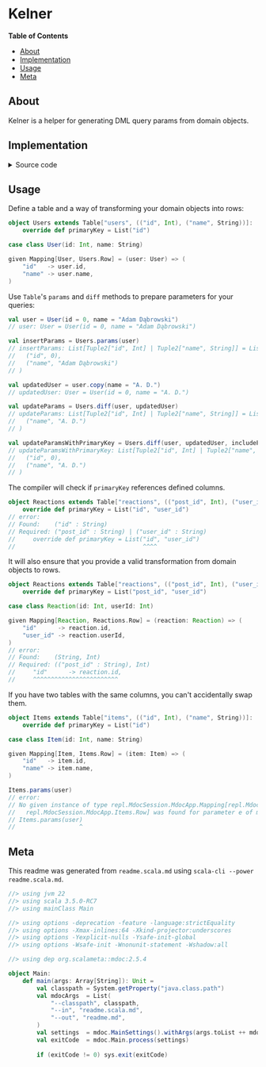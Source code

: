 # Kelner

**Table of Contents**

- [About](#about)
- [Implementation](#implementation)
- [Usage](#usage)
- [Meta](#meta)


## About

Kelner is a helper for generating DML query params from domain objects. 

## Implementation

<details>
<summary>Source code</summary>

```scala
type TupleConsistsOf[A <: Tuple, B] = A match
    case B *: tail  => TupleConsistsOf[tail, B]
    case EmptyTuple => DummyImplicit
    case _          => Nothing

type Of[A] = [X <: Tuple] =>> TupleConsistsOf[X, A]
```

```scala
type Column[VALUE] = (String & Singleton, VALUE)

type ColumnNames[T <: NonEmptyTuple] <: Tuple = T match
    case (name, ?) *: tail => name *: ColumnNames[tail]
    case _                 => EmptyTuple

trait Mapping[-DOMAIN, ROW <: (String & Singleton, NonEmptyTuple)]:
    def encode(a: DOMAIN): Tuple.Elem[ROW, 1]

trait Table[NAME <: String & Singleton, COLUMNS <: NonEmptyTuple : Of[Column[?]]]:
    type Columns = COLUMNS
    type Row     = (NAME, COLUMNS)
    
    given CanEqual[Tuple.Union[Columns], Tuple.Union[Columns]] = CanEqual.derived
    
    def primaryKey: List[Tuple.Union[ColumnNames[Columns]]]
    
    def params[A](data: A)(using e: Mapping[A, Row]): List[Tuple.Union[Columns]] =
        e.encode(data).toList
    
    def diff[A](
        before:            A,
        after:             A,
        includePrimaryKey: Boolean = false,
    )(
        using Mapping[A, Row],
    ): List[Tuple.Union[Columns]] =
        val columnsBefore = params(before)
        val columnsAfter  = params(after)
        
        columnsBefore.zip(columnsAfter).collect:
            case ((name, _), y) if includePrimaryKey && primaryKey.contains(name) => y 
            case (x,         y) if x != y                                         => y
```

</details>

## Usage

Define a table and a way of transforming your domain objects into rows:

```scala
object Users extends Table["users", (("id", Int), ("name", String))]:
    override def primaryKey = List("id")

case class User(id: Int, name: String)

given Mapping[User, Users.Row] = (user: User) => (
    "id"   -> user.id,
    "name" -> user.name,
)
```

Use `Table`'s `params` and `diff` methods to prepare parameters for your queries:

```scala
val user = User(id = 0, name = "Adam Dąbrowski")
// user: User = User(id = 0, name = "Adam Dąbrowski")

val insertParams = Users.params(user)
// insertParams: List[Tuple2["id", Int] | Tuple2["name", String]] = List(
//   ("id", 0),
//   ("name", "Adam Dąbrowski")
// )

val updatedUser = user.copy(name = "A. D.")
// updatedUser: User = User(id = 0, name = "A. D.")

val updateParams = Users.diff(user, updatedUser)
// updateParams: List[Tuple2["id", Int] | Tuple2["name", String]] = List(
//   ("name", "A. D.")
// )

val updateParamsWithPrimaryKey = Users.diff(user, updatedUser, includePrimaryKey = true)
// updateParamsWithPrimaryKey: List[Tuple2["id", Int] | Tuple2["name", String]] = List(
//   ("id", 0),
//   ("name", "A. D.")
// )
```

The compiler will check if `primaryKey` references defined columns.

```scala ignore
object Reactions extends Table["reactions", (("post_id", Int), ("user_id", Int))]:
    override def primaryKey = List("id", "user_id")
// error:
// Found:    ("id" : String)
// Required: ("post_id" : String) | ("user_id" : String)
//     override def primaryKey = List("id", "user_id")
//                                    ^^^^
```

It will also ensure that you provide a valid transformation from domain objects to rows.

```scala ignore
object Reactions extends Table["reactions", (("post_id", Int), ("user_id", Int))]:
    override def primaryKey = List("post_id", "user_id")

case class Reaction(id: Int, userId: Int)

given Mapping[Reaction, Reactions.Row] = (reaction: Reaction) => (
    "id"      -> reaction.id,
    "user_id" -> reaction.userId,
)
// error:
// Found:    (String, Int)
// Required: (("post_id" : String), Int)
//     "id"      -> reaction.id,
//     ^^^^^^^^^^^^^^^^^^^^^^^^
```

If you have two tables with the same columns, you can't accidentally swap them.

```scala ignore
object Items extends Table["items", (("id", Int), ("name", String))]:
    override def primaryKey = List("id")

case class Item(id: Int, name: String)

given Mapping[Item, Items.Row] = (item: Item) => (
    "id"   -> item.id,
    "name" -> item.name,
)

Items.params(user)
// error:
// No given instance of type repl.MdocSession.MdocApp.Mapping[repl.MdocSession.MdocApp.User,
//   repl.MdocSession.MdocApp.Items.Row] was found for parameter e of method params in trait Table
// Items.params(user)
//                  ^
```


## Meta

This readme was generated from `readme.scala.md` using `scala-cli --power readme.scala.md`.

```scala raw
//> using jvm 22
//> using scala 3.5.0-RC7
//> using mainClass Main

//> using options -deprecation -feature -language:strictEquality
//> using options -Xmax-inlines:64 -Xkind-projector:underscores
//> using options -Yexplicit-nulls -Ysafe-init-global
//> using options -Wsafe-init -Wnonunit-statement -Wshadow:all

//> using dep org.scalameta::mdoc:2.5.4
```

```scala raw
object Main:
    def main(args: Array[String]): Unit =
        val classpath = System.getProperty("java.class.path")
        val mdocArgs  = List(
            "--classpath", classpath,
            "--in", "readme.scala.md",
            "--out", "readme.md",
        )
        val settings  = mdoc.MainSettings().withArgs(args.toList ++ mdocArgs)
        val exitCode  = mdoc.Main.process(settings)
        
        if (exitCode != 0) sys.exit(exitCode)
```
